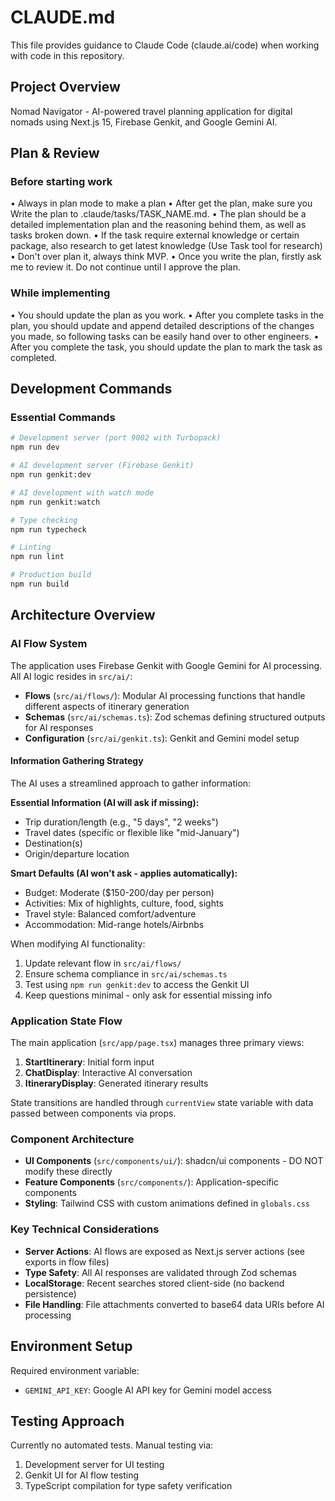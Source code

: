 # CLAUDE.md

This file provides guidance to Claude Code (claude.ai/code) when working with code in this repository.

## Project Overview
Nomad Navigator - AI-powered travel planning application for digital nomads using Next.js 15, Firebase Genkit, and Google Gemini AI.

## Plan & Review

### Before starting work
•⁠  ⁠Always in plan mode to make a plan
•⁠  ⁠After get the plan, make sure you Write the plan to .claude/tasks/TASK_NAME.md.
•⁠  ⁠The plan should be a detailed implementation plan and the reasoning behind them, as well as tasks broken down.
•⁠  ⁠If the task require external knowledge or certain package, also research to get latest knowledge (Use Task tool for research)
•⁠  ⁠Don't over plan it, always think MVP.
•⁠  ⁠Once you write the plan, firstly ask me to review it. Do not continue until I approve the plan.

### While implementing
•⁠  ⁠You should update the plan as you work.
•⁠  ⁠After you complete tasks in the plan, you should update and append detailed descriptions of the changes you made, so following tasks can be easily hand over to other engineers.
•⁠  ⁠After you complete the task, you should update the plan to mark the task as completed.

## Development Commands

### Essential Commands
```bash
# Development server (port 9002 with Turbopack)
npm run dev

# AI development server (Firebase Genkit)
npm run genkit:dev

# AI development with watch mode
npm run genkit:watch

# Type checking
npm run typecheck

# Linting
npm run lint

# Production build
npm run build
```

## Architecture Overview

### AI Flow System
The application uses Firebase Genkit with Google Gemini for AI processing. All AI logic resides in `src/ai/`:
- **Flows** (`src/ai/flows/`): Modular AI processing functions that handle different aspects of itinerary generation
- **Schemas** (`src/ai/schemas.ts`): Zod schemas defining structured outputs for AI responses
- **Configuration** (`src/ai/genkit.ts`): Genkit and Gemini model setup

#### Information Gathering Strategy
The AI uses a streamlined approach to gather information:

**Essential Information (AI will ask if missing):**
- Trip duration/length (e.g., "5 days", "2 weeks")
- Travel dates (specific or flexible like "mid-January")
- Destination(s)
- Origin/departure location

**Smart Defaults (AI won't ask - applies automatically):**
- Budget: Moderate ($150-200/day per person)
- Activities: Mix of highlights, culture, food, sights
- Travel style: Balanced comfort/adventure
- Accommodation: Mid-range hotels/Airbnbs

When modifying AI functionality:
1. Update relevant flow in `src/ai/flows/`
2. Ensure schema compliance in `src/ai/schemas.ts`
3. Test using `npm run genkit:dev` to access the Genkit UI
4. Keep questions minimal - only ask for essential missing info

### Application State Flow
The main application (`src/app/page.tsx`) manages three primary views:
1. **StartItinerary**: Initial form input
2. **ChatDisplay**: Interactive AI conversation
3. **ItineraryDisplay**: Generated itinerary results

State transitions are handled through `currentView` state variable with data passed between components via props.

### Component Architecture
- **UI Components** (`src/components/ui/`): shadcn/ui components - DO NOT modify these directly
- **Feature Components** (`src/components/`): Application-specific components
- **Styling**: Tailwind CSS with custom animations defined in `globals.css`

### Key Technical Considerations
- **Server Actions**: AI flows are exposed as Next.js server actions (see exports in flow files)
- **Type Safety**: All AI responses are validated through Zod schemas
- **LocalStorage**: Recent searches stored client-side (no backend persistence)
- **File Handling**: File attachments converted to base64 data URIs before AI processing

## Environment Setup
Required environment variable:
- `GEMINI_API_KEY`: Google AI API key for Gemini model access

## Testing Approach
Currently no automated tests. Manual testing via:
1. Development server for UI testing
2. Genkit UI for AI flow testing
3. TypeScript compilation for type safety verification
